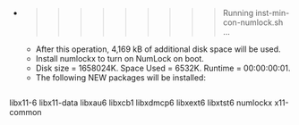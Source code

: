 * >>>>>>>>> Running inst-min-con-numlock.sh ...
  * After this operation, 4,169 kB of additional disk space will be used.
  * Install numlockx to turn on NumLock on boot.
  * Disk size = 1658024K. Space Used = 6532K. Runtime = 00:00:00:01.
  * The following NEW packages will be installed:
  ```bash
libx11-6 libx11-data libxau6 libxcb1 libxdmcp6
libxext6 libxtst6 numlockx x11-common
  ```

